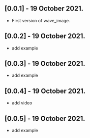 ## [0.0.1] - 19 October 2021.

* First version of wave_image.

## [0.0.2] - 19 October 2021.

* add example

## [0.0.3] - 19 October 2021.

* add example

## [0.0.4] - 19 October 2021.

* add video

## [0.0.5] - 19 October 2021.

* add example
